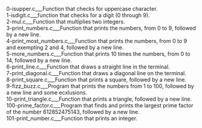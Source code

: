 0-isupper.c___Function that checks for uppercase character.  
1-isdigit.c___function that checks for a digit (0 through 9).  
2-mul.c___Function that multiplies two integers.  
3-print_numbers.c___Function that prints the numbers, from 0 to 9, followed by a new line.  
4-print_most_numbers.c___Function that prints the numbers, from 0 to 9 and exempting 2 and 4, followed by a new line.  
5-more_numbers.c___Function that prints 10 times the numbers, from 0 to 14, followed by a new line.  
6-print_line.c___Function that draws a straight line in the terminal.  
7-print_diagonal.c___Function that draws a diagonal line on the terminal.  
8-print_square.c___Function that prints a square, followed by a new line.  
9-fizz_buzz.c___Program that prints the numbers from 1 to 100, followed by a new line and some ecxlusions.  
10-print_triangle.c___Function that prints a triangle, followed by a new line.  
100-prime_factor.c___Program that finds and prints the largest prime factor of the number 612852475143, followed by a new line.  
101-print_number.c___Function that prints an integer.
